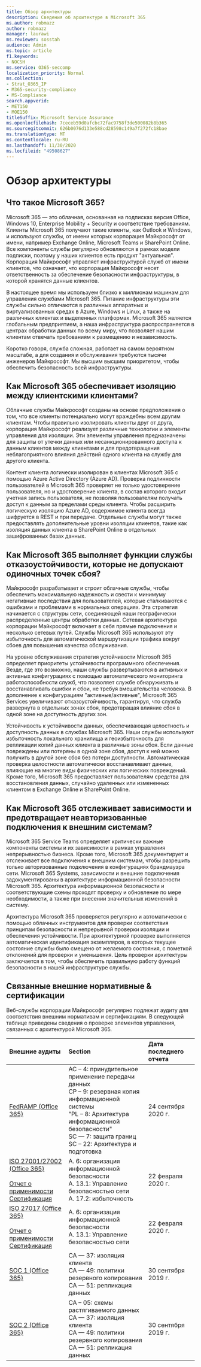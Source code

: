 ```yaml
---
title: Обзор архитектуры
description: Сведения об архитектуре в Microsoft 365
ms.author: robmazz
author: robmazz
manager: laurawi
ms.reviewer: sosstah
audience: Admin
ms.topic: article
f1.keywords:
- NOCSH
ms.service: O365-seccomp
localization_priority: Normal
ms.collection:
- Strat_O365_IP
- M365-security-compliance
- MS-Compliance
search.appverid:
- MET150
- MOE150
titleSuffix: Microsoft Service Assurance
ms.openlocfilehash: 7ceceb59d0afcbc72fac9758f3de500082b8b365
ms.sourcegitcommit: 626b0076d133e588cd28598c149a7f272fc18bae
ms.translationtype: MT
ms.contentlocale: ru-RU
ms.lasthandoff: 11/30/2020
ms.locfileid: "49508627"
---
```

# <a name="architecture-overview"></a>Обзор архитектуры

## <a name="what-is-microsoft-365"></a>Что такое Microsoft 365?

Microsoft 365 — это облачная, основанная на подписках версия Office, Windows 10, Enterprise Mobility + Security и соответствие требованиям. Клиенты Microsoft 365 получают такие клиенты, как Outlook и Windows, и используют службы, от имени которых корпорация Майкрософт от имени, например Exchange Online, Microsoft Teams и SharePoint Online. Все компоненты службы регулярно обновляются в рамках модели подписки, поэтому у наших клиентов есть продукт "актуальная". Корпорация Майкрософт управляет инфраструктурой служб от имени клиентов, что означает, что корпорация Майкрософт несет ответственность за обеспечение безопасности инфраструктуры, в которой хранятся данные клиентов.

В настоящее время мы используем близко к миллионам машинам для управления службами Microsoft 365. Питание инфраструктуры эти службы сильно отличаются в различных аппаратных и виртуализованных средах в Azure, Windows и Linux, а также на различных клиентах и выделенных платформах. Microsoft 365 является глобальным предприятием, а наша инфраструктура распространяется в центрах обработки данных по всему миру, что позволяет нашим клиентам отвечать требованиям к размещению и независимость.

Коротко говоря, служба сложная, работает на самом вероятном масштабе, а для создания и обслуживания требуются тысячи инженеров Майкрософт. Мы высшим высшим приоритетом, чтобы обеспечить безопасность всей инфраструктуры.

## <a name="how-does-microsoft-365-ensure-isolation-between-customer-tenants"></a>Как Microsoft 365 обеспечивает изоляцию между клиентскими клиентами?

Облачные службы Майкрософт созданы на основе предположения о том, что все клиенты потенциально могут враждебны всем другим клиентам. Чтобы правильно изолировать клиенты друг от друга, корпорация Майкрософт реализует различные технологии и элементы управления для изоляции. Эти элементы управления предназначены для защиты от утечки данных или несанкционированного доступа к данным клиентов между клиентами и для предотвращения неблагоприятного влияния действий одного клиента на службу для другого клиента.

Контент клиента логически изолирован в клиентах Microsoft 365 с помощью Azure Active Directory (Azure AD). Проверка подлинности пользователей в Microsoft 365 проверяет не только удостоверение пользователя, но и удостоверение клиента, в состав которого входит учетная запись пользователя, не позволяя пользователям получать доступ к данным за пределами среды клиента. Чтобы расширить логическую изоляцию Azure AD, содержимое клиента всегда шифруется в REST и при передаче. Отдельные службы могут также предоставлять дополнительные уровни изоляции клиентов, такие как изоляция данных клиента в SharePoint Online в отдельных зашифрованных базах данных.

## <a name="how-does-microsoft-365-engineer-resilient-services-that-avoid-single-points-of-failure"></a>Как Microsoft 365 выполняет функции службы отказоустойчивости, которые не допускают одиночных точек сбоя?

Майкрософт разрабатывает и строит облачные службы, чтобы обеспечить максимальную надежность и свести к минимуму негативные последствия для пользователей, которые сталкиваются с ошибками и проблемами в нормальных операциях. Эта стратегия начинается с структуры сети, соединяющей наши географически распределенные центры обработки данных. Сетевая архитектура корпорации Майкрософт включает в себя прямые подключения и несколько сетевых путей. Службы Microsoft 365 используют эту избыточность для автоматической маршрутизации трафика вокруг сбоев для повышения качества обслуживания.

На уровне обслуживания стратегия устойчивости Microsoft 365 определяет приоритеты устойчивости программного обеспечения. Везде, где это возможно, наши службы развертываются в активных и активных конфигурациях с помощью автоматического мониторинга работоспособности служб, что позволяет службе обнаруживать и восстанавливать ошибки и сбои, не требуя вмешательства человека. В дополнение к конфигурациям "активные/активные", Microsoft 365 Services увеличивают отказоустойчивость, гарантируя, что служба развернута в отдельных зонах сбоя, предотвращая влияние сбоя в одной зоне на доступность других зон.

Устойчивость к устойчивости данных, обеспечивающая целостность и доступность данных в службах Microsoft 365. Наши службы используют избыточность локального хранилища и геоизбыточность для репликации копий данных клиента в различные зоны сбоя. Если данные повреждены или потеряны в одной зоне сбоя, доступ к ней можно получить в другой зоне сбоя без потери доступности. Автоматическая проверка целостности автоматически восстанавливает данные, влияющие на многие виды физических или логических повреждений. Кроме того, Microsoft 365 предоставляет пользователям средства для восстановления данных, случайно удаленных или измененных клиентом в Exchange Online и SharePoint Online.

## <a name="how-does-microsoft-365-track-dependencies-and-prevent-unauthorized-external-system-connections"></a>Как Microsoft 365 отслеживает зависимости и предотвращает неавторизованные подключения к внешним системам?

Microsoft 365 Service Teams определяет критически важные компоненты системы и их зависимости в рамках управления непрерывностью бизнеса. Кроме того, Microsoft 365 документирует и отслеживает все подключения к внешним системам, чтобы разрешить только авторизованные подключения в конфигурациях брандмауэра сети. Microsoft 365 Systems, зависимости и внешние подключения задокументированы в архитектуре информационной безопасности Microsoft 365. Архитектура информационной безопасности и соответствующие схемы проходят проверку и обновление по мере необходимости, а также при внесении значительных изменений в систему.

Архитектура Microsoft 365 проверяется регулярно и автоматически с помощью облачных инструментов для проверки соответствия принципам безопасности и непрерывной проверки изоляции и обеспечения устойчивости. При архитектурной проверке выполняется автоматическая идентификация экземпляров, в которых текущее состояние службы было смещено от желаемого состояния, с пометкой отклонений для проверки и уменьшения. Цель проверки архитектуры заключается в том, чтобы обеспечить правильную работу функций безопасности в нашей инфраструктуре службы.

## <a name="related-external-regulations--certifications"></a>Связанные внешние нормативные & сертификации

Веб-службы корпорации Майкрософт регулярно подлежат аудиту для соответствия внешним нормативам и сертификациям. В следующей таблице приведены сведения о проверке элементов управления, связанных с архитектурой Microsoft 365.

| **Внешние аудиты** | **Section** | **Дата последнего отчета** |
|:--------------------|:------------|:-----------------------|
| [FedRAMP (Office 365)](https://compliance.microsoft.com/compliancemanager) | AC – 4: принудительное применение передачи данных <br> CP – 9: резервная копия информационной системы <br> "PL – 8: Архитектура информационной безопасности" <br> SC — 7: защита границ <br> SC – 22: Архитектура и подготовка | 24 сентября 2020 г. |
| [ISO 27001/27002 (Office 365)](https://servicetrust.microsoft.com/ViewPage/MSComplianceGuideV3?command=Download&downloadType=Document&downloadId=d7864d4f-e053-4cc4-a964-fa526d07c3be&tab=7027ead0-3d6b-11e9-b9e1-290b1eb4cdeb&docTab=7027ead0-3d6b-11e9-b9e1-290b1eb4cdeb_ISO_Reports) <br><br> [Отчет о применимости](https://servicetrust.microsoft.com/ViewPage/MSComplianceGuide?command=Download&downloadType=Document&downloadId=8ee1e46b-2ada-4e7b-bb7d-4c55a8cb6fcd&docTab=4ce99610-c9c0-11e7-8c2c-f908a777fa4d_ISO_Reports) <br> [Сертификация](https://servicetrust.microsoft.com/ViewPage/MSComplianceGuideV3?command=Download&downloadType=Document&downloadId=1e84a14a-2468-45ac-9412-5e53250d57ec&tab=7027ead0-3d6b-11e9-b9e1-290b1eb4cdeb&docTab=7027ead0-3d6b-11e9-b9e1-290b1eb4cdeb_ISO_Reports) | A. 6: организация информационной безопасности <br> A. 13.1: Управление безопасностью сети <br> A. 17.2: избыточность | 22 февраля 2020 г. |
| [ISO 27017 (Office 365)](https://servicetrust.microsoft.com/ViewPage/MSComplianceGuideV3?command=Download&downloadType=Document&downloadId=d7864d4f-e053-4cc4-a964-fa526d07c3be&tab=7027ead0-3d6b-11e9-b9e1-290b1eb4cdeb&docTab=7027ead0-3d6b-11e9-b9e1-290b1eb4cdeb_ISO_Reports) <br><br> [Отчет о применимости](https://servicetrust.microsoft.com/ViewPage/MSComplianceGuide?command=Download&downloadType=Document&downloadId=8ee1e46b-2ada-4e7b-bb7d-4c55a8cb6fcd&docTab=4ce99610-c9c0-11e7-8c2c-f908a777fa4d_ISO_Reports) <br> [Сертификация](https://servicetrust.microsoft.com/ViewPage/MSComplianceGuideV3?command=Download&downloadType=Document&downloadId=70de0999-5451-43a3-9ef4-761e8fbfb1a3&tab=7027ead0-3d6b-11e9-b9e1-290b1eb4cdeb&docTab=7027ead0-3d6b-11e9-b9e1-290b1eb4cdeb_ISO_Reports) | A. 6: организация информационной безопасности <br> A. 13.1: Управление безопасностью сети | 22 февраля 2020 г. |
| [SOC 1 (Office 365)](https://servicetrust.microsoft.com/ViewPage/MSComplianceGuideV3?command=Download&downloadType=Document&downloadId=b07c0f7b-6bd5-4544-8255-7a5f14bf914a&tab=7027ead0-3d6b-11e9-b9e1-290b1eb4cdeb&docTab=7027ead0-3d6b-11e9-b9e1-290b1eb4cdeb_SOC_/_SSAE_16_Reports) | CA — 37: изоляция клиента <br> CA — 49: политики резервного копирования <br> CA — 51: репликация данных | 30 сентября 2019 г. |
| [SOC 2 (Office 365)](https://servicetrust.microsoft.com/ViewPage/MSComplianceGuideV3?command=Download&downloadType=Document&downloadId=fa062990-e758-4ddc-ace3-7fb21a301d09&tab=7027ead0-3d6b-11e9-b9e1-290b1eb4cdeb&docTab=7027ead0-3d6b-11e9-b9e1-290b1eb4cdeb_SOC_/_SSAE_16_Rep-11e9-b9e1-290b1eb4cdeb_SOC_/_SSAE_16_Reports) | CA – 05: схемы растягиваемого данных <br> CA — 37: изоляция клиента <br> CA — 49: политики резервного копирования <br> CA — 51: репликация данных | 30 сентября 2019 г. |